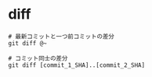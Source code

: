 # diff


```
# 最新コミットと一つ前コミットの差分
git diff @~

# コミット同士の差分
git diff [commit_1_SHA]..[commit_2_SHA]
```


